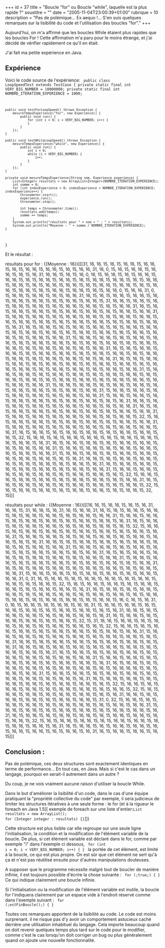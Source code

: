 +++
id = 37
title = "Boucle \"for\" ou Boucle \"while\", laquelle est la plus rapide ?"
soustitre = ""
date = "2005-11-04T23:00:39+01:00"
rubrique = 10
description = "Pas de polémique... Ex aequo !... S'en suis quelques remarques sur la lisibilité du code et l'utilisation des boucles \"for\"."
+++

<div class="chapo"></div>
Aujourd'hui, on m'a affirmé que les boucles While étaient plus rapides que les boucles For ! Cette affirmation m'a paru pour le moins étrange, et j'ai décidé de vérifier rapidement ce qu'il en était.

J'ai fait ma petite expérience en Java.

## Expérience
Voici le code source de l'expérience:
<code>
public class LoopSpeedTest extends TestCase {
    private static final int VERY_BIG_NUMBER = 10000000;
    private static final int NOMBRE_ITERATION_EXPERIENCE = 1000;

    public void testForLoopSpeed() throws Exception {
        mesureTempsExperience("for", new Experience() {
            public void run() {
                for (int i = 0; i < VERY_BIG_NUMBER; i++) {
                }
            }
        });
    }

    public void testWhileLoopSpeed() throws Exception {
        mesureTempsExperience("while", new Experience() {
            public void run() {
                int i = 0;
                while (i < VERY_BIG_NUMBER) {
                    i++;
                }
            }
        });
    }

    private void mesureTempsExperience(String nom, Experience experience) {
        List<Integer> resultats = new ArrayList<Integer>(NOMBRE_ITERATION_EXPERIENCE);
        int somme = 0;
        for (int indexExperience = 0; indexExperience < NOMBRE_ITERATION_EXPERIENCE; indexExperience++) {
            Chronometer.start();
            experience.run();
            Chronometer.stop();

            int temps = Chronometer.time();
            resultats.add(temps);
            somme += temps;
        }
        System.out.println("résultats pour " + nom + " : " + resultats);
        System.out.println("Moyenne : " + somme / NOMBRE_ITERATION_EXPERIENCE);
    }
}
</code>

Et le résultat :

résultats pour for : {{Moyenne : 16}}[[[31, 16, 16, 15, 16, 15, 16, 16, 15, 16, 16, 15, 16, 15, 16, 16, 15, 16, 16, 15, 16, 15, 16, 16, 31, 16, 0, 15, 16, 15, 16, 16, 15, 16, 16, 15, 16, 15, 16, 31, 16, 16, 15, 16, 15, 16, 0, 16, 15, 16, 16, 15, 16, 15, 16, 16, 15, 16, 16, 15, 16, 15, 16, 16, 15, 16, 16, 15, 16, 15, 16, 16, 15, 16, 16, 15, 16, 15, 16, 16, 15, 16, 16, 15, 16, 15, 16, 16, 15, 16, 16, 15, 16, 15, 16, 16, 15, 16, 16, 15, 16, 15, 16, 16, 15, 16, 16, 15, 16, 15, 16, 16, 15, 16, 16, 15, 16, 15, 16, 16, 0, 15, 16, 16, 31, 0, 15, 16, 16, 15, 16, 16, 15, 16, 15, 16, 16, 31, 16, 15, 16, 15, 16, 16, 15, 16, 16, 15, 16, 15, 16, 16, 15, 16, 16, 15, 16, 15, 16, 16, 15, 16, 16, 15, 31, 16, 16, 15, 16, 16, 15, 16, 15, 16, 16, 15, 16, 16, 15, 16, 15, 16, 16, 15, 16, 16, 15, 16, 15, 16, 16, 31, 16, 15, 16, 15, 16, 16, 15, 16, 16, 15, 16, 15, 16, 16, 15, 16, 16, 15, 16, 15, 16, 16, 15, 16, 16, 31, 15, 16, 16, 15, 16, 16, 15, 16, 15, 16, 16, 15, 16, 16, 15, 16, 15, 16, 16, 15, 16, 16, 15, 16, 15, 16, 16, 15, 16, 16, 15, 16, 15, 16, 16, 15, 16, 16, 15, 16, 15, 16, 16, 15, 16, 16, 15, 16, 31, 16, 15, 16, 16, 15, 16, 15, 16, 16, 15, 16, 16, 15, 16, 15, 16, 16, 15, 16, 16, 15, 16, 15, 16, 16, 15, 16, 16, 15, 16, 15, 16, 16, 15, 16, 16, 15, 16, 15, 16, 16, 15, 16, 16, 15, 16, 15, 16, 16, 15, 16, 16, 31, 15, 16, 16, 15, 16, 16, 15, 16, 15, 16, 16, 15, 16, 16, 15, 16, 15, 16, 16, 15, 16, 16, 15, 16, 15, 16, 16, 15, 16, 16, 15, 16, 15, 16, 16, 15, 16, 16, 15, 16, 15, 16, 16, 15, 16, 16, 15, 16, 15, 16, 16, 31, 16, 15, 16, 15, 16, 16, 15, 16, 16, 15, 16, 15, 16, 16, 15, 16, 16, 15, 16, 15, 16, 16, 15, 16, 16, 15, 16, 15, 16, 16, 15, 16, 16, 15, 16, 15, 16, 16, 15, 16, 16, 15, 16, 15, 16, 16, 31, 16, 15, 16, 15, 16, 16, 15, 16, 16, 15, 16, 15, 16, 16, 15, 16, 16, 15, 16, 15, 16, 16, 15, 16, 16, 15, 16, 15, 16, 16, 15, 16, 16, 15, 16, 15, 16, 16, 15, 16, 16, 15, 16, 15, 16, 16, 15, 16, 16, 31, 15, 16, 16, 15, 16, 16, 15, 16, 15, 16, 16, 15, 16, 16, 15, 16, 15, 16, 16, 15, 16, 16, 15, 16, 15, 16, 16, 15, 16, 16, 15, 16, 15, 16, 16, 15, 16, 16, 15, 16, 15, 16, 16, 15, 16, 16, 15, 16, 15, 16, 16, 15, 16, 16, 31, 15, 16, 16, 15, 16, 16, 15, 16, 15, 16, 16, 15, 16, 16, 15, 16, 15, 16, 16, 15, 16, 16, 15, 16, 15, 16, 16, 15, 16, 16, 31, 15, 16, 16, 15, 16, 16, 15, 16, 15, 16, 16, 15, 16, 16, 15, 16, 15, 16, 16, 15, 16, 16, 31, 15, 16, 16, 15, 16, 16, 15, 16, 15, 16, 16, 15, 16, 16, 15, 16, 15, 16, 16, 15, 16, 16, 15, 16, 15, 16, 31, 16, 16, 15, 16, 15, 16, 16, 15, 16, 16, 15, 16, 15, 16, 16, 15, 16, 16, 15, 16, 15, 16, 16, 31, 16, 15, 16, 15, 16, 16, 15, 16, 16, 15, 16, 15, 16, 16, 15, 16, 16, 15, 16, 15, 16, 16, 15, 16, 16, 31, 15, 16, 16, 15, 16, 16, 15, 16, 15, 16, 16, 15, 16, 16, 15, 16, 15, 16, 16, 15, 32, 15, 16, 15, 16, 16, 15, 16, 16, 15, 16, 15, 16, 16, 15, 16, 16, 15, 16, 15, 16, 16, 15, 16, 16, 31, 15, 16, 16, 15, 16, 16, 15, 16, 15, 16, 16, 15, 16, 16, 15, 16, 15, 16, 16, 15, 16, 16, 15, 16, 31, 16, 15, 16, 16, 15, 16, 15, 16, 16, 15, 16, 16, 15, 16, 15, 16, 16, 15, 16, 16, 15, 16, 15, 32, 15, 16, 16, 15, 16, 15, 16, 16, 15, 16, 16, 15, 16, 15, 16, 16, 15, 16, 16, 15, 16, 15, 16, 16, 15, 16, 31, 16, 15, 16, 16, 15, 16, 16, 15, 16, 15, 16, 16, 15, 16, 16, 15, 16, 15, 16, 16, 15, 16, 16, 31, 15, 16, 16, 15, 16, 16, 15, 16, 15, 16, 16, 15, 16, 16, 15, 16, 15, 16, 16, 15, 16, 16, 31, 15, 16, 16, 15, 16, 16, 15, 16, 15, 16, 16, 15, 16, 16, 15, 16, 15, 16, 16, 15, 16, 16, 15, 16, 15, 16, 31, 16, 16, 15, 16, 15, 16, 16, 15, 16, 16, 15, 16, 15, 16, 16, 15, 16, 16, 15, 16, 15, 16, 16, 15, 16, 31, 16, 15, 16, 16, 15, 16, 16, 15, 16, 15, 16, 16, 15, 16, 16, 15, 16, 15, 16, 16, 15, 16, 16, 31, 15, 16, 16, 15, 16, 16, 15, 16, 15, 16, 16, 15, 16, 16, 15, 16, 15, 16, 16, 15, 16, 16, 15, 16, 15, 32, 15, 16, 16, 15, 16, 15, 16, 16, 15, 16, 16, 15, 16, 15, 16, 16, 15, 16, 16, 15, 16, 15, 16, 16, 31, 16, 15, 16, 15, 16, 16, 15, 16, 16, 15, 16, 15, 16, 16, 15, 16, 16, 15, 16, 15, 16, 16, 15, 32, 15, 16, 15, 16, 16, 15, 16, 16, 15, 16, 15, 16, 16, 15, 16, 16, 15, 16, 15, 16, 16, 15, 32, 15]]]


résultats pour while : {{Moyenne : 16}}[[[16, 16, 15, 16, 16, 15, 16, 15, 16, 31, 16, 16, 15, 31, 16, 16, 15, 16, 31, 16, 15, 16, 16, 31, 16, 15, 16, 15, 16, 16, 15, 16, 16, 15, 16, 15, 16, 16, 15, 16, 16, 15, 16, 15, 16, 16, 15, 16, 16, 31, 15, 16, 16, 15, 16, 16, 15, 16, 15, 16, 16, 15, 16, 16, 15, 16, 15, 16, 16, 15, 16, 16, 15, 16, 31, 16, 15, 16, 16, 15, 16, 15, 16, 16, 15, 16, 16, 15, 16, 15, 16, 16, 15, 16, 16, 15, 16, 15, 32, 15, 16, 16, 15, 16, 15, 16, 16, 15, 16, 16, 15, 16, 15, 16, 16, 15, 16, 16, 15, 16, 15, 16, 16, 15, 16, 16, 31, 15, 16, 16, 15, 16, 16, 15, 16, 15, 16, 16, 15, 16, 16, 15, 16, 15, 16, 16, 15, 16, 16, 15, 16, 15, 16, 31, 16, 16, 15, 16, 15, 16, 16, 15, 16, 16, 15, 16, 15, 16, 16, 15, 16, 16, 15, 16, 15, 16, 16, 15, 16, 16, 31, 15, 16, 16, 15, 16, 16, 15, 16, 15, 16, 16, 15, 16, 16, 15, 16, 15, 16, 16, 15, 16, 16, 15, 16, 15, 16, 16, 31, 16, 15, 16, 15, 16, 16, 15, 16, 16, 15, 16, 15, 16, 16, 15, 16, 16, 15, 16, 15, 16, 16, 15, 16, 16, 31, 15, 16, 16, 15, 16, 16, 15, 16, 15, 16, 16, 15, 16, 16, 15, 16, 15, 16, 16, 15, 16, 16, 15, 16, 15, 16, 16, 31, 16, 15, 16, 15, 16, 16, 15, 16, 16, 15, 16, 15, 16, 16, 15, 16, 16, 15, 16, 15, 16, 16, 15, 16, 16, 31, 15, 16, 16, 15, 16, 16, 15, 16, 15, 16, 16, 15, 16, 16, 15, 16, 15, 16, 16, 15, 16, 16, 31, 0, 31, 16, 15, 16, 16, 15, 16, 15, 16, 16, 15, 16, 16, 15, 16, 15, 16, 16, 15, 16, 16, 15, 16, 15, 16, 16, 15, 32, 15, 16, 15, 16, 16, 15, 16, 16, 15, 16, 15, 16, 16, 15, 16, 16, 15, 16, 15, 16, 16, 15, 16, 16, 15, 16, 31, 16, 15, 16, 16, 15, 16, 15, 16, 16, 15, 16, 16, 15, 16, 15, 16, 16, 15, 16, 16, 15, 16, 15, 16, 16, 15, 16, 16, 15, 16, 15, 16, 16, 15, 16, 16, 15, 16, 15, 16, 16, 15, 16, 16, 15, 16, 15, 16, 16, 15, 16, 0, 16, 15, 16, 31, 0, 16, 15, 16, 16, 15, 16, 15, 16, 16, 15, 16, 16, 31, 15, 16, 16, 15, 16, 16, 15, 16, 15, 16, 16, 15, 16, 16, 15, 16, 15, 16, 16, 15, 16, 16, 15, 16, 15, 16, 31, 16, 16, 15, 16, 15, 16, 16, 15, 16, 16, 15, 16, 15, 16, 16, 15, 16, 16, 15, 16, 31, 16, 15, 16, 16, 15, 16, 15, 16, 16, 15, 16, 16, 15, 16, 15, 16, 16, 15, 32, 15, 31, 16, 16, 15, 16, 16, 15, 16, 15, 16, 16, 15, 16, 16, 15, 16, 15, 16, 16, 15, 16, 16, 15, 16, 15, 32, 15, 16, 16, 15, 16, 15, 16, 16, 15, 16, 16, 15, 16, 15, 16, 16, 15, 16, 16, 15, 16, 15, 16, 16, 15, 16, 16, 31, 15, 16, 16, 15, 16, 16, 15, 16, 15, 16, 16, 15, 16, 16, 15, 16, 15, 16, 16, 15, 16, 16, 15, 16, 15, 16, 31, 16, 16, 15, 16, 15, 16, 16, 15, 16, 16, 15, 16, 15, 16, 16, 15, 16, 16, 15, 16, 15, 16, 31, 16, 16, 15, 16, 15, 16, 16, 15, 16, 16, 15, 16, 15, 16, 16, 15, 16, 16, 15, 16, 15, 16, 16, 15, 16, 16, 15, 16, 31, 16, 15, 16, 16, 15, 16, 15, 16, 16, 15, 16, 16, 15, 16, 15, 16, 16, 15, 16, 16, 15, 16, 15, 16, 16, 15, 16, 16, 31, 15, 16, 16, 15, 16, 16, 15, 16, 15, 16, 16, 15, 16, 16, 15, 16, 15, 16, 16, 15, 16, 16, 15, 16, 31, 16, 15, 16, 16, 15, 16, 15, 16, 16, 15, 16, 16, 15, 16, 15, 16, 16, 15, 16, 16, 15, 16, 15, 16, 16, 16, 16, 15, 16, 15, 16, 16, 15, 16, 16, 31, 15, 16, 16, 15, 16, 16, 15, 16, 15, 16, 16, 15, 16, 16, 15, 16, 15, 16, 16, 15, 16, 16, 15, 16, 15, 16, 16, 15, 16, 31, 16, 15, 16, 16, 15, 16, 16, 15, 16, 15, 16, 16, 15, 16, 16, 15, 16, 15, 16, 16, 15, 16, 16, 15, 16, 15, 32, 15, 16, 16, 15, 16, 15, 16, 16, 15, 16, 16, 15, 16, 15, 16, 16, 15, 16, 16, 15, 16, 15, 16, 16, 15, 32, 15, 16, 15, 16, 16, 15, 16, 16, 15, 16, 15, 16, 16, 15, 16, 16, 15, 16, 15, 16, 31, 16, 16, 15, 16, 15, 16, 16, 15, 16, 16, 15, 16, 15, 16, 16, 15, 16, 16, 15, 31, 0, 32, 15, 16, 16, 15, 16, 15, 16, 16, 15, 16, 16, 15, 16, 15, 16, 16, 15, 16, 16, 15, 16, 15, 16, 16, 15, 16, 16, 31, 15, 16, 16, 15, 16, 16, 15, 16, 15, 16, 16, 15, 16, 16, 15, 16, 15, 16, 16, 15, 16, 16, 15, 16, 31, 16, 15, 16, 16, 15, 16, 15, 16, 16, 15, 16, 16, 15, 16, 15, 16, 16, 15, 16, 16, 15, 16, 15, 16, 16, 15, 32, 15, 16, 15, 16, 16, 15, 16, 16, 15, 16, 15, 16, 16, 15, 16, 16, 15, 16, 15, 16, 16, 15, 16, 16, 15, 16, 31, 16, 15, 16, 16, 15, 16, 15, 16, 16, 15, 16, 16, 15, 16, 15, 16, 16, 15, 16, 16, 15, 16, 15, 16, 16, 15, 16, 31, 16, 15, 16, 16, 15, 16, 16, 15, 16, 15]]]

## Conclusion : 
Pas de polémique, ces deux structures sont exactement identiques en terme de performance... En tout cas, en Java. Mais si c'est le cas dans un langage, pourquoi en serait-il autrement dans un autre ?

Du coup, je ne vois vraiment aucune raison d'utiliser la boucle While.

Dans le but d'améliorer la lisibilité d'un code, dans le cas d'une équipe pratiquant la "propriété collective du code" par exemple, il sera judicieux de limiter les structures itératives à une seule forme : le for (et à la rigueur le foreach en Java 1.5[[ exemple de foreach sur une liste d'entier:<code>List<Integer> resultats = new ArrayList<Integer>();
for (Integer integer : resultats) {}</code>]])

Cette structure est plus lisible car elle regroupe sur une seule ligne l'initialisation, la condition et la modification de l'élément variable de la boucle. De plus, si cet élément variable est déclaré dans le for, comme par exemple "i" dans l'exemple ci dessous,
<code>
for (int i = 0; i < VERY_BIG_NUMBER; i++) {
}
</code>
la portée de cet élément, est limité à la boucle, ce qui est plus propre. On est sûr que cet élément ne sert qu'à ça et n'est pas réutilisé ensuite pour d'autres manipulations douteuses.

A supposer que le programme nécessite malgré tout de boucler de manière infinie, il est toujours possible d'écrire la chose suivante :
<code>
for (;true;) {
}
</code>
Ce qui indique clairement une boucle infinie.

Si l'initialisation ou la modification de l'élément variable est inutile, la boucle for l'indiquera clairement par un espace vide à l'endroit réservé comme dans l'exemple suivant :
<code>
for (;estFinBoucle();) {
}
</code>

Toutes ces remarques apportent de la lisibilité au code. Le code est moins surprenant. il ne risque pas d'y avoir un comportement astucieux caché derrière une utilisation inhabituel du langage. Cela importe beaucoup quand on doit revenir quelques temps plus tard sur le code pour le modifier, comme c'est le cas lorsqu'on doit corriger un bug ou plus généralement quand on ajoute une nouvelle fonctionnalité.